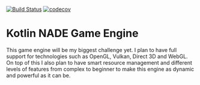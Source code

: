 [![Build Status](https://travis-ci.org/JoshuaBradbury/KNADE.svg?branch=master)](https://travis-ci.org/JoshuaBradbury/KNADE)
[![codecov](https://codecov.io/gh/JoshuaBradbury/KNADE/branch/master/graph/badge.svg)](https://codecov.io/gh/JoshuaBradbury/KNADE)

# Kotlin NADE Game Engine

This game engine will be my biggest challenge yet. I plan to have full support for technologies such as OpenGL, Vulkan, Direct 3D and WebGL. On top of this I also plan to have smart resource management and different levels of features from complex to beginner to make this engine as dynamic and powerful as it can be.